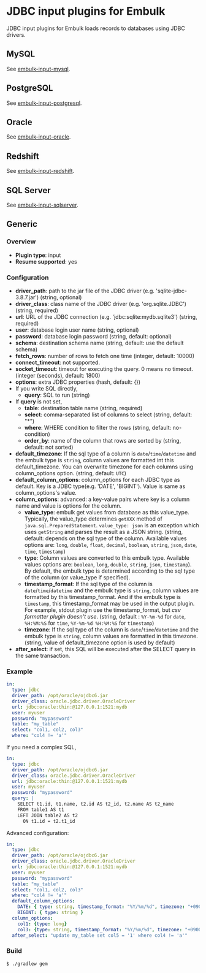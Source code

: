 # JDBC input plugins for Embulk

JDBC input plugins for Embulk loads records to databases using JDBC drivers.

## MySQL

See [embulk-input-mysql](embulk-input-mysql/).

## PostgreSQL

See [embulk-input-postgresql](embulk-input-postgresql/).

## Oracle

See [embulk-input-oracle](embulk-input-oracle/).

## Redshift

See [embulk-input-redshift](embulk-input-redshift/).

## SQL Server

See [embulk-input-sqlserver](embulk-input-sqlserver/).

## Generic

### Overview

* **Plugin type**: input
* **Resume supported**: yes

### Configuration

- **driver_path**: path to the jar file of the JDBC driver (e.g. 'sqlite-jdbc-3.8.7.jar') (string, optional)
- **driver_class**: class name of the JDBC driver (e.g. 'org.sqlite.JDBC') (string, required)
- **url**: URL of the JDBC connection (e.g. 'jdbc:sqlite:mydb.sqlite3') (string, required)
- **user**: database login user name (string, optional)
- **password**: database login password (string, default: optional)
- **schema**: destination schema name (string, default: use the default schema)
- **fetch_rows**: number of rows to fetch one time (integer, default: 10000)
- **connect_timeout**: not supported.
- **socket_timeout**: timeout for executing the query. 0 means no timeout. (integer (seconds), default: 1800)
- **options**: extra JDBC properties (hash, default: {})
- If you write SQL directly,
  - **query**: SQL to run (string)
- If **query** is not set,
  - **table**: destination table name (string, required)
  - **select**: comma-separated list of columns to select (string, default: "*")
  - **where**: WHERE condition to filter the rows (string, default: no-condition)
  - **order_by**: name of the column that rows are sorted by (string, default: not sorted)
- **default_timezone**: If the sql type of a column is `date`/`time`/`datetime` and the embulk type is `string`, column values are formatted int this default_timezone. You can overwrite timezone for each columns using column_options option. (string, default: `UTC`)
- **default_column_options**: column_options for each JDBC type as default. Key is a JDBC type(e.g. 'DATE', 'BIGINT'). Value is same as column_options's value.
- **column_options**: advanced: a key-value pairs where key is a column name and value is options for the column.
  - **value_type**: embulk get values from database as this value_type. Typically, the value_type determines `getXXX` method of `java.sql.PreparedStatement`. `value_type: json` is an exception which uses `getString` and parses the result as a JSON string.
  (string, default: depends on the sql type of the column. Available values options are: `long`, `double`, `float`, `decimal`, `boolean`, `string`, `json`, `date`, `time`, `timestamp`)
  - **type**: Column values are converted to this embulk type.
  Available values options are: `boolean`, `long`, `double`, `string`, `json`, `timestamp`).
  By default, the embulk type is determined according to the sql type of the column (or value_type if specified).
  - **timestamp_format**: If the sql type of the column is `date`/`time`/`datetime` and the embulk type is `string`, column values are formatted by this timestamp_format. And if the embulk type is `timestamp`, this timestamp_format may be used in the output plugin. For example, stdout plugin use the timestamp_format, but *csv formatter plugin doesn't use*. (string, default : `%Y-%m-%d` for `date`, `%H:%M:%S` for `time`, `%Y-%m-%d %H:%M:%S` for `timestamp`)
  - **timezone**: If the sql type of the column is `date`/`time`/`datetime` and the embulk type is `string`, column values are formatted in this timezone.
(string, value of default_timezone option is used by default)
- **after_select**: if set, this SQL will be executed after the SELECT query in the same transaction.



### Example

```yaml
in:
  type: jdbc
  driver_path: /opt/oracle/ojdbc6.jar
  driver_class: oracle.jdbc.driver.OracleDriver
  url: jdbc:oracle:thin:@127.0.0.1:1521:mydb
  user: myuser
  password: "mypassword"
  table: "my_table"
  select: "col1, col2, col3"
  where: "col4 != 'a'"
```

If you need a complex SQL,

```yaml
in:
  type: jdbc
  driver_path: /opt/oracle/ojdbc6.jar
  driver_class: oracle.jdbc.driver.OracleDriver
  url: jdbc:oracle:thin:@127.0.0.1:1521:mydb
  user: myuser
  password: "mypassword"
  query: |
    SELECT t1.id, t1.name, t2.id AS t2_id, t2.name AS t2_name
    FROM table1 AS t1
    LEFT JOIN table2 AS t2
      ON t1.id = t2.t1_id
```

Advanced configuration:

```yaml
in:
  type: jdbc
  driver_path: /opt/oracle/ojdbc6.jar
  driver_class: oracle.jdbc.driver.OracleDriver
  url: jdbc:oracle:thin:@127.0.0.1:1521:mydb
  user: myuser
  password: "mypassword"
  table: "my_table"
  select: "col1, col2, col3"
  where: "col4 != 'a'"
  default_column_options:
    DATE: { type: string, timestamp_format: "%Y/%m/%d", timezone: "+0900"}
    BIGINT: { type: string }
  column_options:
    col1: {type: long}
    col3: {type: string, timestamp_format: "%Y/%m/%d", timezone: "+0900"}
  after_select: "update my_table set col5 = '1' where col4 != 'a'"

```

### Build

```
$ ./gradlew gem
```
